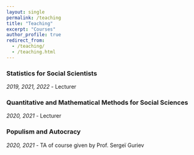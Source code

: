 ```yaml
---
layout: single
permalink: /teaching
title: "Teaching"
excerpt: "Courses"
author_profile: true
redirect_from:
  - /teaching/
  - /teaching.html
---
```


### Statistics for Social Scientists
_2019, 2021, 2022_ - Lecturer

### Quantitative and Mathematical Methods for Social Sciences
_2020, 2021_ - Lecturer

### Populism and Autocracy
_2020, 2021_ - TA of course given by Prof. Sergeï Guriev
